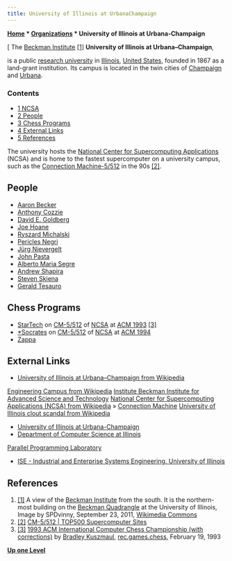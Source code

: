 ```yaml
---
title: University of Illinois at UrbanaChampaign
---
```

**[Home](Home "Home") \* [Organizations](Organizations "Organizations") \* University of Illinois at Urbana-Champaign**



[ The [Beckman Institute](https://en.wikipedia.org/wiki/Beckman_Institute_for_Advanced_Science_and_Technology) <a id="cite-note-1" href="#cite-ref-1">[1]</a>
**University of Illinois at Urbana–Champaign**,  

is a public [research university](https://en.wikipedia.org/wiki/Research_university) in [Illinois](https://en.wikipedia.org/wiki/Illinois), [United States](https://en.wikipedia.org/wiki/United_States), founded in 1867 as a land-grant institution. Its campus is located in the twin cities of [Champaign](https://en.wikipedia.org/wiki/Champaign,_Illinois) and [Urbana](https://en.wikipedia.org/wiki/Urbana,_Illinois). 



### Contents


* [1 NCSA](#ncsa)
* [2 People](#people)
* [3 Chess Programs](#chess-programs)
* [4 External Links](#external-links)
* [5 References](#references)






The university hosts the [National Center for Supercomputing Applications](https://en.wikipedia.org/wiki/National_Center_for_Supercomputing_Applications) (NCSA) and is home to the fastest supercomputer on a university campus, such as the [Connection Machine-5/512](Connection_Machine "Connection Machine") in the 90s <a id="cite-note-2" href="#cite-ref-2">[2]</a>. 



## People


* [Aaron Becker](Aaron_Becker "Aaron Becker")
* [Anthony Cozzie](Anthony_Cozzie "Anthony Cozzie")
* [David E. Goldberg](David_E._Goldberg "David E. Goldberg")
* [Joe Hoane](Joe_Hoane "Joe Hoane")
* [Ryszard Michalski](Ryszard_Michalski "Ryszard Michalski")
* [Pericles Negri](index.php?title=Pericles_Negri&action=edit&redlink=1 "Pericles Negri (page does not exist)")
* [Jürg Nievergelt](J%C3%BCrg_Nievergelt "Jürg Nievergelt")
* [John Pasta](John_Pasta "John Pasta")
* [Alberto Maria Segre](Alberto_Maria_Segre "Alberto Maria Segre")
* [Andrew Shapira](Andrew_Shapira "Andrew Shapira")
* [Steven Skiena](Steven_Skiena "Steven Skiena")
* [Gerald Tesauro](Gerald_Tesauro "Gerald Tesauro")


## Chess Programs


* [StarTech](StarTech "StarTech") on [CM-5/512](Connection_Machine "Connection Machine") of [NCSA](#ncsa) at [ACM 1993](ACM_1993 "ACM 1993") <a id="cite-note-3" href="#cite-ref-3">[3]</a>
* [\*Socrates](Star_Socrates "Star Socrates") on [CM-5/512](Connection_Machine "Connection Machine") of [NCSA](#ncsa) at [ACM 1994](ACM_1994 "ACM 1994")
* [Zappa](Zappa "Zappa")


## External Links


* [University of Illinois at Urbana–Champaign from Wikipedia](https://en.wikipedia.org/wiki/University_of_Illinois_at_Urbana%E2%80%93Champaign)


 [Engineering Campus from Wikipedia](https://en.wikipedia.org/wiki/Engineering_Campus_(University_of_Illinois_at_Urbana-Champaign))
 [Institute Beckman Institute for Advanced Science and Technology](https://en.wikipedia.org/wiki/Beckman_Institute_for_Advanced_Science_and_Technology)
 [National Center for Supercomputing Applications (NCSA) from Wikipedia](https://en.wikipedia.org/wiki/National_Center_for_Supercomputing_Applications) » [Connection Machine](Connection_Machine "Connection Machine")
 [University of Illinois clout scandal from Wikipedia](https://en.wikipedia.org/wiki/University_of_Illinois_clout_scandal)
* [University of Illinois at Urbana-Champaign](https://illinois.edu/)
* [Department of Computer Science at Illinois](https://cs.illinois.edu/)


 [Parallel Programming Laboratory](http://charm.cs.uiuc.edu/index)
* [ISE - Industrial and Enterprise Systems Engineering, University of Illinois](https://ise.illinois.edu/)


## References


1. <a id="cite-ref-1" href="#cite-note-1">[1]</a> A view of the [Beckman Institute](https://en.wikipedia.org/wiki/Beckman_Institute_for_Advanced_Science_and_Technology) from the south. It is the northern-most building on the [Beckman Quadrangle](https://en.wikipedia.org/wiki/Engineering_Campus_(University_of_Illinois_at_Urbana-Champaign)#Beckman_Quadrangle) at the University of Illinois, Image by SPDvinny, September 23, 2011, [Wikimedia Commons](https://en.wikipedia.org/wiki/Wikimedia_Commons)
2. <a id="cite-ref-2" href="#cite-note-2">[2]</a> [CM-5/512 | TOP500 Supercomputer Sites](https://www.top500.org/system/167057)
3. <a id="cite-ref-3" href="#cite-note-3">[3]</a> [1993 ACM International Computer Chess Championship (with corrections)](https://groups.google.com/d/msg/rec.games.chess/RWmbgKk_3kE/nwNmBpTq98MJ) by [Bradley Kuszmaul](Bradley_Kuszmaul "Bradley Kuszmaul"), [rec.games.chess](Computer_Chess_Forums "Computer Chess Forums"), February 19, 1993

**[Up one Level](Organizations "Organizations")**







 
